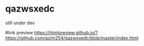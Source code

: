 # qazwsxedc
still under dev

#link preview
https://htmlpreview.github.io/?https://github.com/azim254/qazwsxedc/blob/master/index.html
